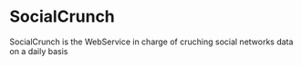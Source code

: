 # SocialCrunch
SocialCrunch is the WebService in charge of cruching social networks data on a daily basis

